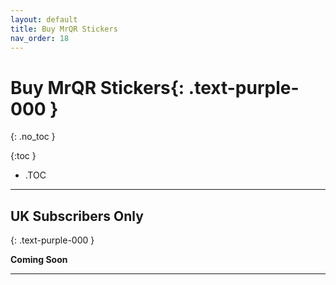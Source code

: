 ```yaml
---
layout: default
title: Buy MrQR Stickers
nav_order: 18
---
```


<html>
<head>
<style>
.button {
  padding: 5px 12px;
  text-align: center;
  text-decoration: none;
  display: inline-block;
  font-size: 9px;
  margin: 4px 2px;
  cursor: pointer; }
.button1 {background-color: #555555;} /* Black */
.button2 {background-color: white;}
.button1 {color: white;}
.button2 {color: grey;}
.button1 {border: none;}
.button2 {border: 1px solid grey}
.button1 {border-radius: 5px;}
.button2 {border-radius: 5px;}
</style>
</head>
</html>

# **Buy MrQR Stickers**{: .text-purple-000 }
{: .no_toc }

{:toc }
- .TOC
___
## UK Subscribers Only
{: .text-purple-000 }

**Coming Soon**
___

    

